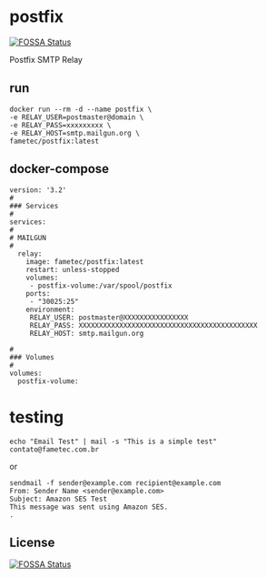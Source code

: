 # postfix
[![FOSSA Status](https://app.fossa.io/api/projects/git%2Bgithub.com%2Ffametec%2Fpostfix.svg?type=shield)](https://app.fossa.io/projects/git%2Bgithub.com%2Ffametec%2Fpostfix?ref=badge_shield)


Postfix SMTP Relay

## run

    docker run --rm -d --name postfix \
    -e RELAY_USER=postmaster@domain \
    -e RELAY_PASS=xxxxxxxxx \
    -e RELAY_HOST=smtp.mailgun.org \
    fametec/postfix:latest

## docker-compose

    version: '3.2'
    #
    ### Services
    #
    services:
    #
    # MAILGUN
    #
      relay:
        image: fametec/postfix:latest
        restart: unless-stopped
        volumes: 
         - postfix-volume:/var/spool/postfix
        ports:
         - "30025:25"
        environment:
         RELAY_USER: postmaster@XXXXXXXXXXXXXXXX
         RELAY_PASS: XXXXXXXXXXXXXXXXXXXXXXXXXXXXXXXXXXXXXXXXXXXX
         RELAY_HOST: smtp.mailgun.org
         
    #
    ### Volumes
    #
    volumes:
      postfix-volume:
      
      

 # testing

    echo "Email Test" | mail -s "This is a simple test" contato@fametec.com.br
 
or

    sendmail -f sender@example.com recipient@example.com
    From: Sender Name <sender@example.com>
    Subject: Amazon SES Test                
    This message was sent using Amazon SES.                
    .




## License
[![FOSSA Status](https://app.fossa.io/api/projects/git%2Bgithub.com%2Ffametec%2Fpostfix.svg?type=large)](https://app.fossa.io/projects/git%2Bgithub.com%2Ffametec%2Fpostfix?ref=badge_large)